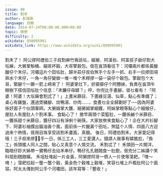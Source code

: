```yaml
---
issue: 80
title: 割禾
author: 彭瑞珠
language: 四縣
date: 2014-07-24T00:00:00.000+08:00
topic: 懷想
difficulty: 2
wikidata: Q98095901
wikidata_link: https://www.wikidata.org/wiki/Q98095901
---
```

割禾了！
阿公摎阿禮伯三子叔割麻竹脣該坵，細舅、阿漢伯、阿富叔子爺仔割大坵嫲，大舅掌斛桶、細哥抔穀，大哥擎穀包。𠊎在峎頂看往下：河壩兩片都係黃臘臘仔个禾仔。河壩這片个田坵肚，歸半莊仔叔伯煞手个左手一抓、右手一拉摎田項熟水个禾仔，一角一角仔變做一堆一堆个禾稈摎一袋一袋仔个穀包。擎穀包个大哥，緊腳个一蹶一箭上崎來了！
阿婆掌灶下，好擳擳仔个阿戇妹，負責在峎頂牛眼樹下搭信田坵肚个信息：「禾鐮仔毋罅？」哼，你兜比手畫腳，𠊎乜看有！「阿婆！阿婆！大坵嫲會割忒了！」上晝米篩目、下晝綠豆湯、仙草，點心有準備了；桌心有雞盤，還過煲豬腳、炆鴨湯、炒肉……，食晝乜全全歸劃好了──因為阿婆係好面子个伙頭軍師。大舅姆掌大鑊、細舅姆掌細鑊，阿姊掌睍等點心个細猴仔，屋肚人有屋肚人个割禾事。
食點心了！
擔竿兩頭个菜籃肚，一鑊係鹹个米篩目、一鑊係甜个米篩目，鑊仔四沿有淨俐个碗筷，大家放尞來食點心了！企在大衿衫腳下、阿婆衫袖擛出腦油香个風，面前係一片臘黃个田坵，煞猛个人情、四面八方迎過來个熱情，𠊎用目珠享受該割禾畫面，真靚。
後日，阿禮伯割禾，大家愛記得哦！三子叔來摎𫣆𢯭手一日，係三工人，三工愛還人。錢請人做事有罅尷尬，「換工」係頭擺人同人之間，貼心又真意个人情交流。
禾割忒了！
禾頭田一片開洋，臨暗仔跈大姊帶一竇鴨仔去拈禾串仔。鴨仔孔孔翹翹食一肚飽，𠊎兜分二姊講个笑科𢫦到翹翹橫。
禾埕肚堆起一片金黃，阿舅摎阿哥一儕人一片使等蕩耙。「嘿～唷！」蕩耙拉起一壟一壟个穀，黃金色个穀堆上穀堆，笑容乜堆上戶檻肚阿公个面容。阿太太傳到阿公手个河壩田，該年寫等：「豐收！」
